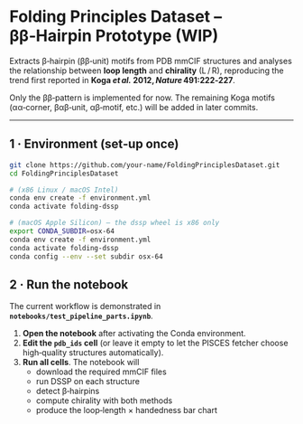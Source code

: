 # Folding Principles Dataset – ββ‑Hairpin Prototype (WIP)

Extracts β‑hairpin (ββ‑unit) motifs from PDB mmCIF structures and analyses the
relationship between **loop length** and **chirality** (L / R), reproducing the
trend first reported in **Koga _et al._ 2012, *Nature* 491:222‑227**.

Only the ββ‑pattern is implemented for now.  The remaining Koga motifs
(αα‑corner, βαβ‑unit, αβ‑motif, etc.) will be added in later commits.

---

## 1 · Environment (set‑up once)

```bash
git clone https://github.com/your‑name/FoldingPrinciplesDataset.git
cd FoldingPrinciplesDataset

# (x86 Linux / macOS Intel)
conda env create -f environment.yml
conda activate folding-dssp

# (macOS Apple Silicon) – the dssp wheel is x86 only
export CONDA_SUBDIR=osx-64
conda env create -f environment.yml
conda activate folding-dssp
conda config --env --set subdir osx-64
```


## 2 · Run the notebook

The current workflow is demonstrated in **`notebooks/test_pipeline_parts.ipynb`**.

1. **Open the notebook** after activating the Conda environment.  
2. **Edit the `pdb_ids` cell** (or leave it empty to let the PISCES fetcher
   choose high‑quality structures automatically).  
3. **Run all cells**. The notebook will  
   * download the required mmCIF files  
   * run DSSP on each structure  
   * detect β‑hairpins  
   * compute chirality with both methods  
   * produce the loop‑length × handedness bar chart


